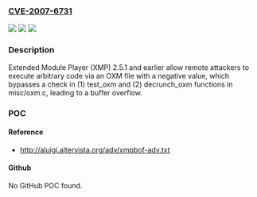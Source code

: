 ### [CVE-2007-6731](https://cve.mitre.org/cgi-bin/cvename.cgi?name=CVE-2007-6731)
![](https://img.shields.io/static/v1?label=Product&message=n%2Fa&color=blue)
![](https://img.shields.io/static/v1?label=Version&message=n%2Fa&color=blue)
![](https://img.shields.io/static/v1?label=Vulnerability&message=n%2Fa&color=brighgreen)

### Description

Extended Module Player (XMP) 2.5.1 and earlier allow remote attackers to execute arbitrary code via an OXM file with a negative value, which bypasses a check in (1) test_oxm and (2) decrunch_oxm functions in misc/oxm.c, leading to a buffer overflow.

### POC

#### Reference
- http://aluigi.altervista.org/adv/xmpbof-adv.txt

#### Github
No GitHub POC found.

